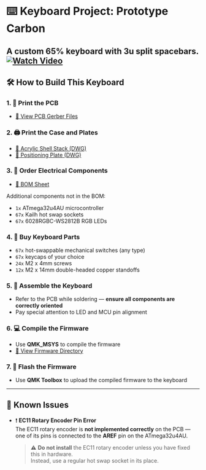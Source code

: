 # ⌨️ Keyboard Project: Prototype Carbon

A custom **65% keyboard** with **3u split spacebars**.
[![Watch Video](https://img.youtube.com/vi/YOUTUBE_VIDEO_ID/0.jpg)](https://www.youtube.com/watch?v=WMbd48JGXQo&ab_channel=XinlinWu)
---

## 🛠️ How to Build This Keyboard

### 1. 🧾 Print the PCB
- [📂 View PCB Gerber Files](./Gerber_prototypeCarbon_PCB_prototypeCarbon_2025-07-03.zip)

### 2. 🖨️ Print the Case and Plates
- [📐 Acrylic Shell Stack (DWG)](./prototypeCarbonGasketShell.dwg)  
- [🔩 Positioning Plate (DWG)](./gasket.dwg)

### 3. 🔌 Order Electrical Components
- [📄 BOM Sheet](./BOM_prototypeCarbon_2025-07-03.csv)

Additional components not in the BOM:
- `1x` ATmega32u4AU microcontroller  
- `67x` Kailh hot swap sockets  
- `67x` 6028RGBC-WS2812B RGB LEDs

### 4. 🎹 Buy Keyboard Parts
- `67x` hot-swappable mechanical switches (any type)  
- `67x` keycaps of your choice  
- `24x` M2 x 4mm screws  
- `12x` M2 x 14mm double-headed copper standoffs

### 5. 🔧 Assemble the Keyboard
- Refer to the PCB while soldering — **ensure all components are correctly oriented**
- Pay special attention to LED and MCU pin alignment

### 6. 💻 Compile the Firmware
- Use **QMK_MSYS** to compile the firmware  
- [📁 View Firmware Directory](./qmk_firmware/keyboards/prototypeCarbon)

### 7. 🚀 Flash the Firmware
- Use **QMK Toolbox** to upload the compiled firmware to the keyboard

---

## 🐞 Known Issues

- ❗ **EC11 Rotary Encoder Pin Error**  
  The EC11 rotary encoder is **not implemented correctly** on the PCB — one of its pins is connected to the **AREF** pin on the ATmega32u4AU.

  > ⚠️ **Do not install** the EC11 rotary encoder unless you have fixed this in hardware.  
  Instead, use a regular hot swap socket in its place.
